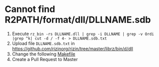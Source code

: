 # Cannot find R2PATH/format/dll/DLLNAME.sdb

1. Execute `rz_bin -rs DLLNAME.dll | grep -i DLLNAME | grep -v Ordi |grep ^k| cut -d / -f 4- > DLLNAME.sdb.txt` 
2. Upload file `DLLNAME.sdb.txt` in https://github.com/rizinorg/rizin/tree/master/librz/bin/d/dll
3. Change the following [Makefile](https://github.com/rizinorg/rizin/blob/master/librz/bin/d/Makefile#L14)
4. Create a Pull Request to Master
